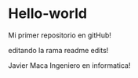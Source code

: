 # Hello-world
Mi primer repositorio en gitHub!


editando la rama readme edits!

Javier Maca Ingeniero en informatica!



